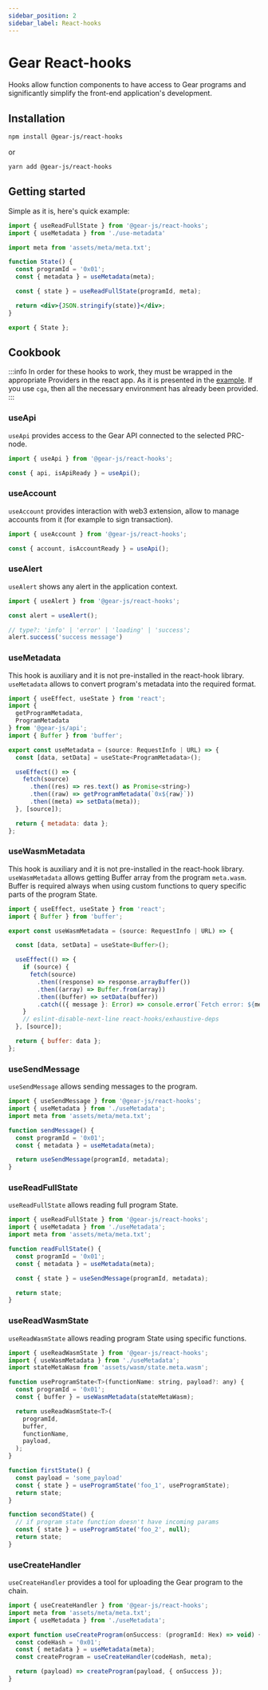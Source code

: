 ```yaml
---
sidebar_position: 2
sidebar_label: React-hooks
---
```


# Gear React-hooks

Hooks allow function components to have access to Gear programs and significantly simplify the front-end application's development.

## Installation

```sh
npm install @gear-js/react-hooks
```

or

```sh
yarn add @gear-js/react-hooks
```

## Getting started

Simple as it is, here's quick example:

```jsx
import { useReadFullState } from '@gear-js/react-hooks';
import { useMetadata } from './use-metadata'

import meta from 'assets/meta/meta.txt';

function State() {
  const programId = '0x01';
  const { metadata } = useMetadata(meta);

  const { state } = useReadFullState(programId, meta);

  return <div>{JSON.stringify(state)}</div>;
}

export { State };
```

## Cookbook

:::info
In order for these hooks to work, they must be wrapped in the appropriate Providers in the react app. As it is presented in the [example](https://github.com/gear-tech/gear-js/blob/main/utils/create-gear-app/gear-app-template/template/src/hocs/index.tsx). If you use `cga`, then all the necessary environment has already been provided.
:::

### useApi

`useApi` provides access to the Gear API connected to the selected PRC-node.

```js
import { useApi } from '@gear-js/react-hooks';

const { api, isApiReady } = useApi();
```

### useAccount

`useAccount` provides interaction with web3 extension, allow to manage accounts from it (for example to sign transaction).

```js
import { useAccount } from '@gear-js/react-hooks';

const { account, isAccountReady } = useApi();
```

### useAlert

`useAlert` shows any alert in the application context.

```js
import { useAlert } from '@gear-js/react-hooks';

const alert = useAlert();

// type?: 'info' | 'error' | 'loading' | 'success';
alert.success('success message')
```

### useMetadata

This hook is auxiliary and it is not pre-installed in the react-hook library. `useMetadata` allows to convert program's metadata into the required format.

```js
import { useEffect, useState } from 'react';
import {
  getProgramMetadata,
  ProgramMetadata
} from '@gear-js/api';
import { Buffer } from 'buffer';

export const useMetadata = (source: RequestInfo | URL) => {
  const [data, setData] = useState<ProgramMetadata>();

  useEffect(() => {
    fetch(source)
      .then((res) => res.text() as Promise<string>)
      .then((raw) => getProgramMetadata(`0x${raw}`))
      .then((meta) => setData(meta));
  }, [source]);

  return { metadata: data };
};
```

### useWasmMetadata

This hook is auxiliary and it is not pre-installed in the react-hook library. `useWasmMetadata` allows getting Buffer array from the program `meta.wasm`. Buffer is required always when using custom functions to query specific parts of the program State.

```js
import { useEffect, useState } from 'react';
import { Buffer } from 'buffer';

export const useWasmMetadata = (source: RequestInfo | URL) => {

  const [data, setData] = useState<Buffer>();

  useEffect(() => {
    if (source) {
      fetch(source)
        .then((response) => response.arrayBuffer())
        .then((array) => Buffer.from(array))
        .then((buffer) => setData(buffer))
        .catch(({ message }: Error) => console.error(`Fetch error: ${message}`));
    }
    // eslint-disable-next-line react-hooks/exhaustive-deps
  }, [source]);

  return { buffer: data };
};
```

### useSendMessage

`useSendMessage` allows sending messages to the program.

```js
import { useSendMessage } from '@gear-js/react-hooks';
import { useMetadata } from './useMetadata';
import meta from 'assets/meta/meta.txt';

function sendMessage() {
  const programId = '0x01';
  const { metadata } = useMetadata(meta);

  return useSendMessage(programId, metadata);
}
```

### useReadFullState

`useReadFullState` allows reading full program State.

```js
import { useReadFullState } from '@gear-js/react-hooks';
import { useMetadata } from './useMetadata';
import meta from 'assets/meta/meta.txt';

function readFullState() {
  const programId = '0x01';
  const { metadata } = useMetadata(meta);

  const { state } = useSendMessage(programId, metadata);

  return state;
}
```

### useReadWasmState

`useReadWasmState` allows reading program State using specific functions.

```js
import { useReadWasmState } from '@gear-js/react-hooks';
import { useWasmMetadata } from './useMetadata';
import stateMetaWasm from 'assets/wasm/state.meta.wasm';

function useProgramState<T>(functionName: string, payload?: any) {
  const programId = '0x01';
  const { buffer } = useWasmMetadata(stateMetaWasm);

  return useReadWasmState<T>(
    programId,
    buffer,
    functionName,
    payload,
  );
}

function firstState() {
  const payload = 'some_payload'
  const { state } = useProgramState('foo_1', useProgramState);
  return state;
}

function secondState() {
  // if program state function doesn't have incoming params
  const { state } = useProgramState('foo_2', null);
  return state;
}
```

### useCreateHandler

`useCreateHandler` provides a tool for uploading the Gear program to the chain.

```js
import { useCreateHandler } from '@gear-js/react-hooks';
import meta from 'assets/meta/meta.txt';
import { useMetadata } from './useMetadata';

export function useCreateProgram(onSuccess: (programId: Hex) => void) {
  const codeHash = '0x01';
  const { metadata } = useMetadata(meta);
  const createProgram = useCreateHandler(codeHash, meta);

  return (payload) => createProgram(payload, { onSuccess });
}
```